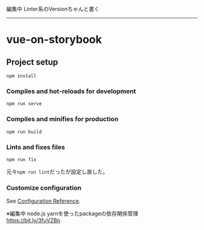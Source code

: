 編集中
Linter系のVersionちゃんと書く

------------

# vue-on-storybook

## Project setup
```
npm install
```

### Compiles and hot-reloads for development
```
npm run serve
```

### Compiles and minifies for production
```
npm run build
```

### Lints and fixes files
```
npm run fix
```
元々`npm run lint`だったが設定し直した。

### Customize configuration
See [Configuration Reference](https://cli.vuejs.org/config/).

※編集中
node.js yarnを使ったpackageの依存関係管理 \
https://bit.ly/3fuVZBn
